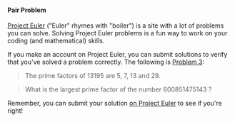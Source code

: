 #### Pair Problem

[Project Euler](https://projecteuler.net/) ("Euler" rhymes with "boiler") is a site with a lot of problems you can solve. Solving Project Euler problems is a fun way to work on your coding (and mathematical) skills.

If you make an account on Project Euler, you can submit solutions to verify that you've solved a problem correctly. The following is [Problem 3](https://projecteuler.net/problem=3):

> The prime factors of 13195 are 5, 7, 13 and 29.

> What is the largest prime factor of the number 600851475143 ?

Remember, you can submit your solution [on Project Euler](https://projecteuler.net/problem=3) to see if you're right!
